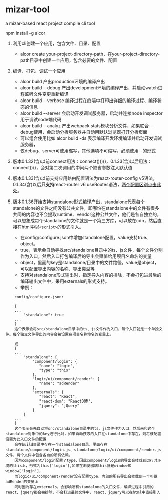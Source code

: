 # mizar-tool
a mizar-based react project compile cli tool

npm install -g alcor

1. 利用cli创建一个应用，包含文件、目录、配置
   * alcor create your-project-directory-path，在your-project-directory-path目录中创建一个应用，包含必要的文件、配置

2. 编译、打包、调试一个应用
   * alcor build  产出production环境的编译产出
   * alcor build --debug  产出development环境的编译产出，并启动watch进程监听文件变更重新编译
   * alcor build --verbose  编译过程在终端中打印出详细的编译过程、编译状态的信息
   * alcor build --server  会启动开发调试服务器，启动并连接node inspector用于调试node端代码
   * alcor build --analyz  产出webpack stats模块分析文件，如果联合--debug使用，会启动分析服务器并自动用默认浏览器打开分析页面
   * 可以组合使用比如 alcor build -ds 表示编译开发环境编译并启动开发调试服务器，
   * 仅debug、server可使用缩写，其他选项不可缩写，必须使用--的形式

3. 版本0.1.32(含)以前connect用法：connect()()()，0.1.33(含)以后用法：connect()()，会对第二次调用的中间两个缺省参数注入默认值

4. 版本0.1.33(含)以前支持应用路由配置语法为react-router-config v5语法，0.1.34(含)以后**只支持**react-router v6 useRoutes语法，[两个配置区别点击此处](https://reactrouter.com/docs/en/v6/upgrading/v5#use-useroutes-instead-of-react-router-config)。

5. 版本0.1.36开始支持standalone形式编译产出，standalone代表每个standalone的文件之间没有公共文件，即哪怕在standalone中的文件有很多共同的内容也不会提取runtime、vendor这种公共文件，他们是各自独立的，可以想象成每个standalone的文件就是一个第三方库，可以放在cdn，然后直接在html中以```<script>```的形式引入。
   * 在config/configure.json中增加standalone配置，value支持true、object。
   * true，表示会自动寻找src/standalone目录中的ts、js文件，每个文件分别作为入口，然后入口打包编译后的导出会赋值给用项目名命名的变量
   * object，里面的key是standalone/目录中的文件路径，value是object，可以配置导出内容的名称、导出类型等
   * 支持对standalone形式输出时，指定导入内容的排除，不会打包进最后的编译输出文件中，采用externals的形式支持。
   * 举例：
```
    config/configure.json:

    {
    ...
        "standalone": true
    ...
    }
    这个表示会将src/standalone目录中的ts、js文件作为入口，每个入口就是一个单独文件。每个独立文件导出的内容会被设置在项目名称命名的变量上。

    或
    {
    ...
        "standalone": {
            "component/login": {
               "name": "login",
               "type": "this"
            },
            "logic/ui/component/render": {
               "name": "adRender"
            },
            "externals": {
               "react": "React",
               "react-dom": "ReactDOM",
               "jquery": "jQuery"
            }
        }
    ...
    }
    这个表示会先自动将src/standalone目录中的ts、js文件作为入口，然后来和这个standalone对象中的key进行比对，如果自动获取的入口在standalone中存在，则将该配置设置为此入口文件的配置
    会在build目录中存在一个standalone目录，里面存在standalone/component/login.js、standalone/logic/ui/component/render.js文件，两个文件中包含各自的所有依赖，
    因为component/login配置了type，因此component/login的导出会挂载到运行时环境的this上，形式为this['login'],如果在浏览器端this就是window即window['login']，
    而logic/ui/component/render没有配置type，内部的所有导出会挂载到一个叫做adRender的变量上
    同时因为存在externals，会影响所有standalone的入口文件，编译过程中引用的react、jquery都会被排除，不会打进最终文件中，react、jquery可以在html中直接引入
```
